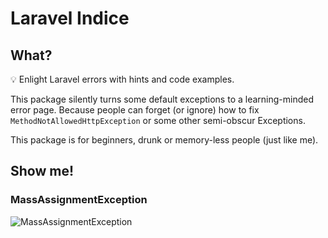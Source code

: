 # Laravel Indice

## What?

💡 Enlight Laravel errors with hints and code examples.

This package silently turns some default exceptions to a learning-minded error page. 
Because people can forget (or ignore)
how to fix `MethodNotAllowedHttpException` or 
some other semi-obscur Exceptions. 

This package is for beginners, drunk or memory-less people (just like me).

## Show me!

### MassAssignmentException
![MassAssignmentException](https://user-images.githubusercontent.com/1575946/36801066-59d00bcc-1cb1-11e8-99f5-4b9b6e0be238.png)
